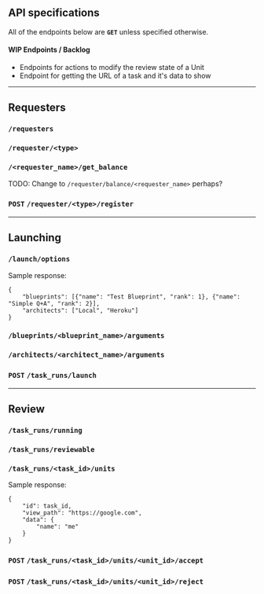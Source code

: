 ## API specifications

All of the endpoints below are **`GET`** unless specified otherwise.


#### WIP Endpoints / Backlog

- Endpoints for actions to modify the review state of a Unit
- Endpoint for getting the URL of a task and it's data to show

---
## Requesters

### `/requesters`

### `/requester/<type>`

### `/<requester_name>/get_balance`

TODO: Change to `/requester/balance/<requester_name>` perhaps?

### **`POST`** `/requester/<type>/register`

---
## Launching

### `/launch/options`

Sample response:
```
{
    "blueprints": [{"name": "Test Blueprint", "rank": 1}, {"name": "Simple Q+A", "rank": 2}],
    "architects": ["Local", "Heroku"]
}
```

### `/blueprints/<blueprint_name>/arguments`

### `/architects/<architect_name>/arguments`

### **`POST`** `/task_runs/launch`

---
## Review

### `/task_runs/running`

### `/task_runs/reviewable`

### `/task_runs/<task_id>/units`

Sample response:
```
{
    "id": task_id,
    "view_path": "https://google.com",
    "data": {
        "name": "me"
    }
}
```

### **`POST`** `/task_runs/<task_id>/units/<unit_id>/accept`

### **`POST`** `/task_runs/<task_id>/units/<unit_id>/reject`